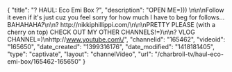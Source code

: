 {
    "title": "? HAUL: Eco Emi Box ?",
    "description": "OPEN ME=))) \n\n\nFollow it even if it's just cuz you feel sorry for how much I have to beg for follows... BAHAHAHA?\n\n? http:\/\/nikkiphillippi.com\/\n\n\nPRETTY PLEASE (with a cherry on top) CHECK OUT MY OTHER CHANNELS!=)\n\n? VLOG CHANNEL=)\nhttp:\/\/www.youtube.com\/",
    "channelid": "165462",
    "videoid": "165650",
    "date_created": "1399316176",
    "date_modified": "1418181405",
    "type": "captivate",
    "layout": "channelVideo",
    "url": "\/charbroil-tv\/haul-eco-emi-box\/165462-165650"
}
